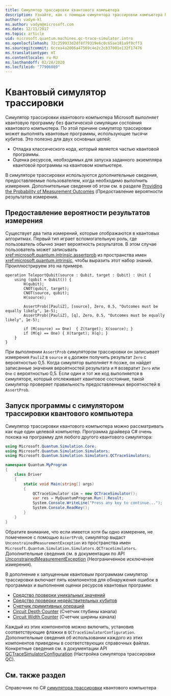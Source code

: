 ```yaml
---
title: Симулятор трассировки квантового компьютера
description: Узнайте, как с помощью симулятора трассировки компьютера Microsoft Quantum выполнять отладку классического кода и оценивать требования к ресурсам для квантовой программы.
author: vadym-kl
ms.author: vadym@microsoft.com
ms.date: 12/11/2017
ms.topic: article
uid: microsoft.quantum.machines.qc-trace-simulator.intro
ms.openlocfilehash: 72c259933d2df8f79319e6c0c65ae181a9f9cff3
ms.sourcegitcommit: 6ccea4a2006a47569c4e2c2cb37001e132f17476
ms.translationtype: HT
ms.contentlocale: ru-RU
ms.lasthandoff: 02/28/2020
ms.locfileid: "77906089"
---
```

# <a name="quantum-trace-simulator"></a>Квантовый симулятор трассировки

Симулятор трассировки квантового компьютера Microsoft выполняет квантовую программу без фактической симуляции состояния квантового компьютера.  По этой причине симулятор трассировки может выполнять квантовые программы, использующие тысячи кубитов.  Это полезно для двух основных целей: 

* Отладка классического кода, который является частью квантовой программы. 
* Оценка ресурсов, необходимых для запуска заданного экземпляра квантовой программы на квантовом компьютере.

В симуляторе трассировки используются дополнительные сведения, предоставляемые пользователем, когда необходимо выполнить измерения. Дополнительные сведения об этом см. в разделе [Providing the Probability of Measurement Outcomes](#providing-the-probability-of-measurement-outcomes) (Предоставление вероятности результатов измерения. 

## <a name="providing-the-probability-of-measurement-outcomes"></a>Предоставление вероятности результатов измерения

Существует два типа измерений, которые отображаются в квантовых алгоритмах. Первый тип играет вспомогательную роль, где пользователь обычно знает вероятность результатов. В этом случае пользователь может записывать <xref:microsoft.quantum.intrinsic.assertprob> из пространства имен <xref:microsoft.quantum.intrinsic>, чтобы выразить этот набор знаний. Проиллюстрируем это на примере.

```qsharp
operation TeleportQubit(source : Qubit, target : Qubit) : Unit {
    using (qubit = Qubit()) {
        H(qubit);
        CNOT(qubit, target);
        CNOT(source, qubit);
        H(source);

        AssertProb([PauliZ], [source], Zero, 0.5, "Outcomes must be equally likely", 1e-5);
        AssertProb([PauliZ], [q], Zero, 0.5, "Outcomes must be equally likely", 1e-5);

        if (M(source) == One)  { Z(target); X(source); }
        if (M(q) == One) { X(target); X(q); }
    }
}
```

При выполнении `AssertProb` симулятором трассировки он записывает измерения `PauliZ` в `source` и `q` должен получить результат `Zero` с вероятностью 0,5. Когда симулятор выполняет `M` позже, он найдет записанные значения вероятностей результата и `M` возвратит `Zero` или `One` с вероятностью 0,5. Если один и тот же код выполняется в симуляторе, который отслеживает квантовое состояние, такой симулятор проверяет правильность предоставленных вероятностей в `AssertProb`.

## <a name="running-your-program-with-the-quantum-computer-trace-simulator"></a>Запуск программы с симулятором трассировки квантового компьютера 

Симулятор трассировки квантового компьютера можно рассматривать как еще один целевой компьютер. Программа драйвера C# очень похожа на программу для любого другого квантового симулятора: 

```csharp
using Microsoft.Quantum.Simulation.Core;
using Microsoft.Quantum.Simulation.Simulators;
using Microsoft.Quantum.Simulation.Simulators.QCTraceSimulators;

namespace Quantum.MyProgram
{
    class Driver
    {
        static void Main(string[] args)
        {
            QCTraceSimulator sim = new QCTraceSimulator();
            var res = MyQuantumProgram.Run().Result;
            System.Console.WriteLine("Press any key to continue...");
            System.Console.ReadKey();
        }
    }
}
```

Обратите внимание, что если имеется хотя бы одно измерение, не помеченное с помощью `AssertProb`, симулятор выдаст `UnconstrainedMeasurementException` из пространства имен `Microsoft.Quantum.Simulation.Simulators.QCTraceSimulators`. Дополнительные сведения см. в документации по API [UnconstrainedMeasurementException](xref:Microsoft.Quantum.Simulation.Simulators.QCTraceSimulators.UnconstrainedMeasurementException) (Неограниченное исключение измерения).

В дополнение к запущенным квантовым программам симулятор трассировки включает пять компонентов для обнаружения ошибок в программах и выполнения оценки ресурсов квантовых программ: 

* [Средство проверки уникальных значений](xref:microsoft.quantum.machines.qc-trace-simulator.distinct-inputs)
* [Средство проверки недействительных кубитов](xref:microsoft.quantum.machines.qc-trace-simulator.invalidated-qubits)
* [Счетчик примитивных операций](xref:microsoft.quantum.machines.qc-trace-simulator.primitive-counter)
* [Circuit Depth Counter](xref:microsoft.quantum.machines.qc-trace-simulator.depth-counter) (Счетчик глубины канала)
* [Circuit Width Counter](xref:microsoft.quantum.machines.qc-trace-simulator.width-counter) (Счетчик ширины канала)

Каждый из этих компонентов можно включить, установив соответствующие флажки в `QCTraceSimulatorConfiguration`. Дополнительные сведения об использовании каждого из этих компонентов приведены в соответствующих справочных файлах. Конкретные сведения см. в документации API [QCTraceSimulatorConfiguration](https://docs.microsoft.com/dotnet/api/Microsoft.Quantum.Simulation.Simulators.QCTraceSimulators.QCTraceSimulatorConfiguration) (Настройка симулятора трассировки QC).

## <a name="see-also"></a>См. также раздел
Справочник по C# [симулятора трассировки](xref:Microsoft.Quantum.Simulation.Simulators.QCTraceSimulators.QCTraceSimulator) квантового компьютера 

